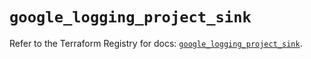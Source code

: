 # `google_logging_project_sink`

Refer to the Terraform Registry for docs: [`google_logging_project_sink`](https://registry.terraform.io/providers/hashicorp/google-beta/6.34.1/docs/resources/google_logging_project_sink).
